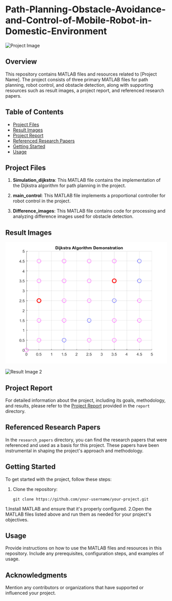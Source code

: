 # Path-Planning-Obstacle-Avoidance-and-Control-of-Mobile-Robot-in-Domestic-Environment

![Project Image](images/project_image.png)

## Overview

This repository contains MATLAB files and resources related to [Project Name]. The project consists of three primary MATLAB files for path planning, robot control, and obstacle detection, along with supporting resources such as result images, a project report, and referenced research papers.

## Table of Contents

- [Project Files](#project-files)
- [Result Images](#images)
- [Project Report](#report)
- [Referenced Research Papers](#referenced-research-papers)
- [Getting Started](#getting-started)
- [Usage](#usage)


## Project Files

1. **Simulation_dijkstra**: This MATLAB file contains the implementation of the Dijkstra algorithm for path planning in the project.

2. **main_control**: This MATLAB file implements a proportional controller for robot control in the project.

3. **Difference_images**: This MATLAB file contains code for processing and analyzing difference images used for obstacle detection.

## Result Images

![Result Image 1](https://github.com/karansspk/Path-Planning-Obstacle-Avoidance-and-Control-of-Mobile-Robot-in-Domestic-Environment/blob/main/Dijkstra_Path.png)

![Result Image 2](images/result_image_2.png)



## Project Report

For detailed information about the project, including its goals, methodology, and results, please refer to the [Project Report](https://github.com/karansspk/Path-Planning-Obstacle-Avoidance-and-Control-of-Mobile-Robot-in-Domestic-Environment/blob/main/Mobile%20Robots%20Final%20Report.pdf) provided in the `report` directory.

## Referenced Research Papers

In the `research_papers` directory, you can find the research papers that were referenced and used as a basis for this project. These papers have been instrumental in shaping the project's approach and methodology.

## Getting Started


To get started with the project, follow these steps:

1. Clone the repository:

   ```shell
   git clone https://github.com/your-username/your-project.git

1.Install MATLAB and ensure that it's properly configured.
2.Open the MATLAB files listed above and run them as needed for your project's objectives.

## Usage
Provide instructions on how to use the MATLAB files and resources in this repository. Include any prerequisites, configuration steps, and examples of usage.

## Acknowledgments
Mention any contributors or organizations that have supported or influenced your project.

